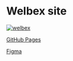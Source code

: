# Welbex site

[![welbex](https://github.com/Go5710264/welbex/actions/workflows/github-actions-demo.yml/badge.svg)](https://github.com/Go5710264/welbex/actions/workflows/github-actions-demo.yml)

[GitHub Pages](https://go5710264.github.io/welbex/)

[Figma](https://www.figma.com/file/rgIenOj7gWLP21Yi7UJZ0G/Welbex-(Copy)?node-id=0-9&t=pC4TJYlIF9EOh2LJ-0)
